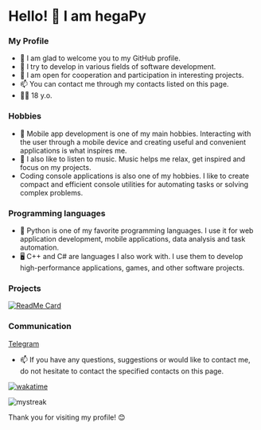 # Hello! 👋 I am hegaPy

### My Profile

- 🔭 I am glad to welcome you to my GitHub profile.
- 🌱 I try to develop in various fields of software development.
- 👯 I am open for cooperation and participation in interesting projects.
- 📫 You can contact me through my contacts listed on this page.
- 👨‍💻 18 y.o.

### Hobbies

- 📱 Mobile app development is one of my main hobbies. Interacting with the user through a mobile device and creating useful and convenient applications is what inspires me.
- 🎵 I also like to listen to music. Music helps me relax, get inspired and focus on my projects.
- Coding console applications is also one of my hobbies. I like to create compact and efficient console utilities for automating tasks or solving complex problems.

### Programming languages

- 🐍 Python is one of my favorite programming languages. I use it for web application development, mobile applications, data analysis and task automation.
- 🖥️ C++ and C# are languages I also work with. I use them to develop high-performance applications, games, and other software projects.

### Projects

[![ReadMe Card](https://github-readme-stats.vercel.app/api/pin/?username=hegaPy&repo=hegaPy)](https://github.com/hegaPy/hegaPy)

### Communication
[Telegram](https://t.me/c4appuccinoFAQBot)

- 📫 If you have any questions, suggestions or would like to contact me, do not hesitate to contact the specified contacts on this page.

[![wakatime](https://wakatime.com/badge/user/018bdc6f-b63a-46ab-b437-afc905b2a1d2.svg)](https://wakatime.com/@018bdc6f-b63a-46ab-b437-afc905b2a1d2?style=default)

<img src="https://github-readme-streak-stats.herokuapp.com/?user=hegaPy&theme=tokyonight" alt="mystreak"/>

Thank you for visiting my profile! 😊
